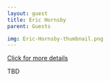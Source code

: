 ```yaml
---
layout: guest
title: Eric Hornsby
parent: Guests

img: Eric-Hornsby-thumbnail.png
---
```




<div class="badge-base LI-profile-badge" data-locale="en_US" data-size="medium" data-theme="light" data-type="VERTICAL" data-vanity="eric-hornsby-b235291" data-version="v1"><a class="badge-base__link LI-simple-link" href="https://www.linkedin.com/in/eric-hornsby-b235291?trk=profile-badge">Click for more details</a></div>


TBD
